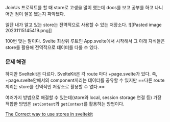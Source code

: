 JoinUs 프로젝트를 할 때 store로 고생을 많이 했는데 docs를 보고 공부를 하고 나니
어떤 점이 잘못 됐는지 파악됐다.

일단 내가 알고 있는 store는 전역적으로 사용할 수 있는 저장소다.
![[Pasted image 20231115145419.png]]

100번 맞는 말이다. 
Svelte 최상위 루트인 App.svelte에서 시작해서 그 아래 자식들은 store를 활용해 전역적으로 데이터를 다룰 수 있다.

### 문제 해결

하지만 Sveltekit은 다르다. SvelteKit은 각 route 마다 +page.svelte가 있다. 즉, +page.svelte안에서의 component끼리는 데이터를 공유할 수 있지만 ==다른 route끼리는 store를 전역적인 저장소로 활용할 수 없다.==

여러가지 방법으로 해결할 수 있는데(store와 local, session storage 연결 등) 가장 적합한 방법은
`setContext`와 `getContext`를 활용하는 방법이다.

[The Correct way to use stores in sveltekit](https://dev.to/jdgamble555/the-correct-way-to-use-stores-in-sveltekit-3h6i)

